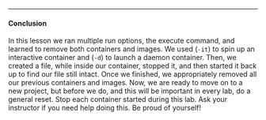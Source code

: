 

----








#### Conclusion

In this lesson we ran multiple run options, the execute command, and learned to remove both containers and images. We used (```-it```) to spin up an interactive container and (```-d```) to launch a daemon container. Then, we created a file, while inside our container, stopped it, and then started it back up to find our file still intact. Once we finished, we appropriately removed all our previous containers and images. Now, we are ready to move on to a new project, but before we do, and this will be important in every lab, do a general reset. Stop each container started during this lab. Ask your instructor if you need help doing this. Be proud of yourself!
